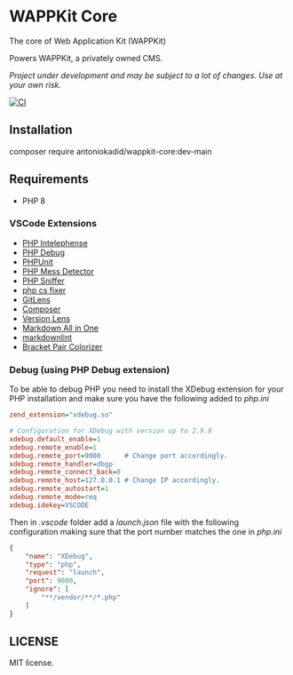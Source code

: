 # WAPPKit Core

The core of Web Application Kit (WAPPKit)

Powers WAPPKit, a privately owned CMS.

*Project under development and may be subject to a lot of changes. Use at your own risk.*

[![CI](https://github.com/antoniokadid/wappkit-core/actions/workflows/ci.yml/badge.svg)](https://github.com/antoniokadid/wappkit-core/actions/workflows/ci.yml)

## Installation

composer require antoniokadid/wappkit-core:dev-main

## Requirements

* PHP 8

### VSCode Extensions

* [PHP Intelephense](https://marketplace.visualstudio.com/items?itemName=bmewburn.vscode-intelephense-client)
* [PHP Debug](https://marketplace.visualstudio.com/items?itemName=felixfbecker.php-debug)
* [PHPUnit](https://marketplace.visualstudio.com/items?itemName=emallin.phpunit)
* [PHP Mess Detector](https://marketplace.visualstudio.com/items?itemName=ecodes.vscode-phpmd)
* [PHP Sniffer](https://marketplace.visualstudio.com/items?itemName=wongjn.php-sniffer)
* [php cs fixer](https://marketplace.visualstudio.com/items?itemName=junstyle.php-cs-fixer)
* [GitLens](https://marketplace.visualstudio.com/items?itemName=eamodio.gitlens)
* [Composer](https://marketplace.visualstudio.com/items?itemName=ikappas.composer)
* [Version Lens](https://marketplace.visualstudio.com/items?itemName=pflannery.vscode-versionlens)
* [Markdown All in One](https://marketplace.visualstudio.com/items?itemName=yzhang.markdown-all-in-one)
* [markdownlint](https://marketplace.visualstudio.com/items?itemName=DavidAnson.vscode-markdownlint)
* [Bracket Pair Colorizer](https://marketplace.visualstudio.com/items?itemName=CoenraadS.bracket-pair-colorizer)

### Debug (using PHP Debug extension)

To be able to debug PHP you need to install the XDebug extension for your PHP installation and make sure you have the following added to *php.ini*

```ini
zend_extension="xdebug.so"

# Configuration for XDebug with version up to 2.9.8
xdebug.default_enable=1
xdebug.remote_enable=1
xdebug.remote_port=9000      # Change port accordingly.
xdebug.remote_handler=dbgp
xdebug.remote_connect_back=0
xdebug.remote_host=127.0.0.1 # Change IP accordingly.
xdebug.remote_autostart=1
xdebug.remote_mode=req
xdebug.idekey=VSCODE
```

Then in *.vscode* folder add a *launch.json* file with the following configuration making sure that the port number matches the one in *php.ini*

```json
{
    "name": "XDebug",
    "type": "php",
    "request": "launch",
    "port": 9000,
    "ignore": [
        "**/vendor/**/*.php"
    ]
}
```

## LICENSE

MIT license.
